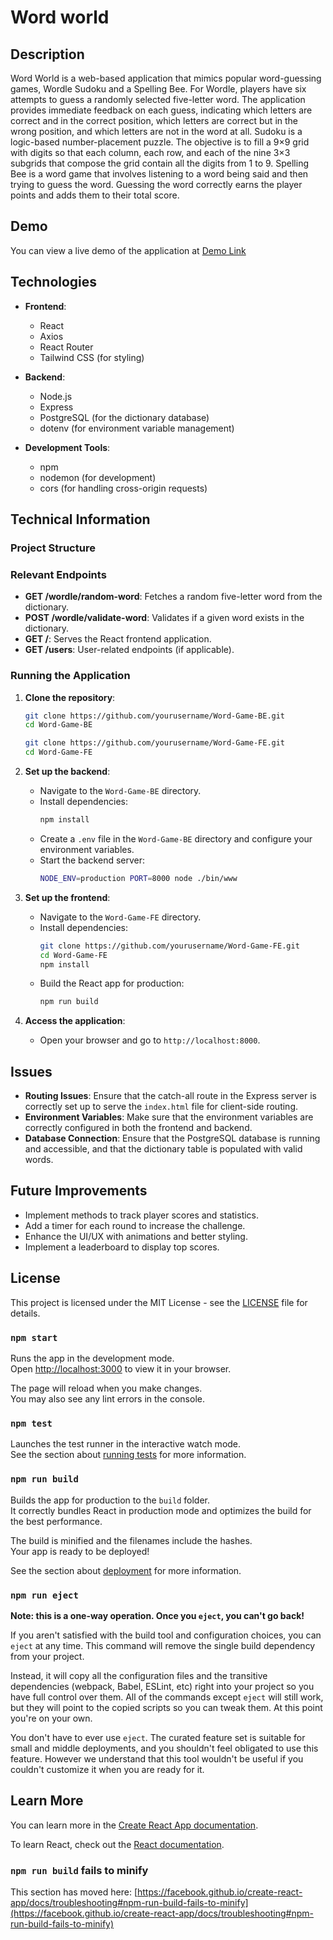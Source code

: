 # Word world

## Description
Word World is a web-based application that mimics popular word-guessing games, Wordle Sudoku and a Spelling Bee. For Wordle, players have six attempts to guess a randomly selected five-letter word. The application provides immediate feedback on each guess, indicating which letters are correct and in the correct position, which letters are correct but in the wrong position, and which letters are not in the word at all.
Sudoku is a logic-based number-placement puzzle. The objective is to fill a 9×9 grid with digits so that each column, each row, and each of the nine 3×3 subgrids that compose the grid contain all the digits from 1 to 9.
Spelling Bee is a word game that involves listening to a word being said and then trying to guess the word. Guessing the word correctly earns the player points and adds them to their total score.

## Demo
You can view a live demo of the application at [Demo Link](https://word-world-be.onrender.com/) 

## Technologies
- **Frontend**: 
  - React
  - Axios
  - React Router
  - Tailwind CSS (for styling)
  
- **Backend**: 
  - Node.js
  - Express
  - PostgreSQL (for the dictionary database)
  - dotenv (for environment variable management)
  
- **Development Tools**:
  - npm
  - nodemon (for development)
  - cors (for handling cross-origin requests)

## Technical Information
### Project Structure


### Relevant Endpoints
- **GET /wordle/random-word**: Fetches a random five-letter word from the dictionary.
- **POST /wordle/validate-word**: Validates if a given word exists in the dictionary.
- **GET /**: Serves the React frontend application.
- **GET /users**: User-related endpoints (if applicable).

### Running the Application
1. **Clone the repository**:
   ```bash
   git clone https://github.com/yourusername/Word-Game-BE.git
   cd Word-Game-BE
   ```
   ```bash
   git clone https://github.com/yourusername/Word-Game-FE.git
   cd Word-Game-FE
   ```

2. **Set up the backend**:
   - Navigate to the `Word-Game-BE` directory.
   - Install dependencies:
     ```bash
     npm install
     ```
   - Create a `.env` file in the `Word-Game-BE` directory and configure your environment variables.
   - Start the backend server:
     ```bash
     NODE_ENV=production PORT=8000 node ./bin/www
     ```

3. **Set up the frontend**:
   - Navigate to the `Word-Game-FE` directory.
   - Install dependencies:
     ```bash
     git clone https://github.com/yourusername/Word-Game-FE.git
     cd Word-Game-FE
     npm install
     ```
   - Build the React app for production:
     ```bash
     npm run build
     ```

4. **Access the application**:
   - Open your browser and go to `http://localhost:8000`.

## Issues
- **Routing Issues**: Ensure that the catch-all route in the Express server is correctly set up to serve the `index.html` file for client-side routing.
- **Environment Variables**: Make sure that the environment variables are correctly configured in both the frontend and backend.
- **Database Connection**: Ensure that the PostgreSQL database is running and accessible, and that the dictionary table is populated with valid words.

## Future Improvements
- Implement methods to track player scores and statistics.
- Add a timer for each round to increase the challenge.
- Enhance the UI/UX with animations and better styling.
- Implement a leaderboard to display top scores.

## License
This project is licensed under the MIT License - see the [LICENSE](LICENSE) file for details.

### `npm start`

Runs the app in the development mode.\
Open [http://localhost:3000](http://localhost:3000) to view it in your browser.

The page will reload when you make changes.\
You may also see any lint errors in the console.

### `npm test`

Launches the test runner in the interactive watch mode.\
See the section about [running tests](https://facebook.github.io/create-react-app/docs/running-tests) for more information.

### `npm run build`

Builds the app for production to the `build` folder.\
It correctly bundles React in production mode and optimizes the build for the best performance.

The build is minified and the filenames include the hashes.\
Your app is ready to be deployed!

See the section about [deployment](https://facebook.github.io/create-react-app/docs/deployment) for more information.

### `npm run eject`

**Note: this is a one-way operation. Once you `eject`, you can't go back!**

If you aren't satisfied with the build tool and configuration choices, you can `eject` at any time. This command will remove the single build dependency from your project.

Instead, it will copy all the configuration files and the transitive dependencies (webpack, Babel, ESLint, etc) right into your project so you have full control over them. All of the commands except `eject` will still work, but they will point to the copied scripts so you can tweak them. At this point you're on your own.

You don't have to ever use `eject`. The curated feature set is suitable for small and middle deployments, and you shouldn't feel obligated to use this feature. However we understand that this tool wouldn't be useful if you couldn't customize it when you are ready for it.

## Learn More

You can learn more in the [Create React App documentation](https://facebook.github.io/create-react-app/docs/getting-started).

To learn React, check out the [React documentation](https://reactjs.org/).



### `npm run build` fails to minify

This section has moved here: [https://facebook.github.io/create-react-app/docs/troubleshooting#npm-run-build-fails-to-minify](https://facebook.github.io/create-react-app/docs/troubleshooting#npm-run-build-fails-to-minify)
